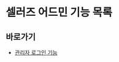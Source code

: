 # 셀러즈 어드민 기능 목록

## 바로가기
- [관리자 로그인 기능](https://github.com/gomicorp/GomiSellersAdmin/tree/master/documents/features/admin_auth)
